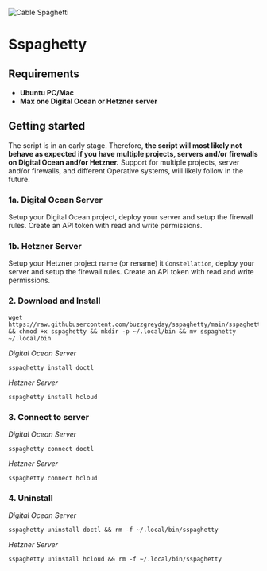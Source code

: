 ![Cable Spaghetti](https://helios-i.mashable.com/imagery/articles/05Iodbvms58ia2wLGLaBa0C/hero-image.fill.size_1248x702.v1623387584.jpg)
# Sspaghetty

## Requirements

* __**Ubuntu PC/Mac**__
* __**Max one Digital Ocean or Hetzner server**__

## Getting started

The script is in an early stage. Therefore, __**the script will most likely not behave as expected if you have multiple projects, servers and/or firewalls on Digital Ocean and/or Hetzner.**__ Support for multiple projects, server and/or firewalls, and different Operative systems, will likely follow in the future.

### 1a. Digital Ocean Server

Setup your Digital Ocean project, deploy your server and setup the firewall rules. Create an API token with read and write permissions.

### 1b. Hetzner Server

Setup your Hetzner project name (or rename) it `Constellation`, deploy your server and setup the firewall rules. Create an API token with read and write permissions.

### 2. Download and Install
```
wget https://raw.githubusercontent.com/buzzgreyday/sspaghetty/main/sspaghetty && chmod +x sspaghetty && mkdir -p ~/.local/bin && mv sspaghetty ~/.local/bin
```
*Digital Ocean Server*
```
sspaghetty install doctl
```
*Hetzner Server*
```
sspaghetty install hcloud
```
### 3. Connect to server
*Digital Ocean Server*
```
sspaghetty connect doctl
```
*Hetzner Server*
```
sspaghetty connect hcloud
```
### 4. Uninstall
*Digital Ocean Server*
```
sspaghetty uninstall doctl && rm -f ~/.local/bin/sspaghetty
```
*Hetzner Server*
```
sspaghetty uninstall hcloud && rm -f ~/.local/bin/sspaghetty
```